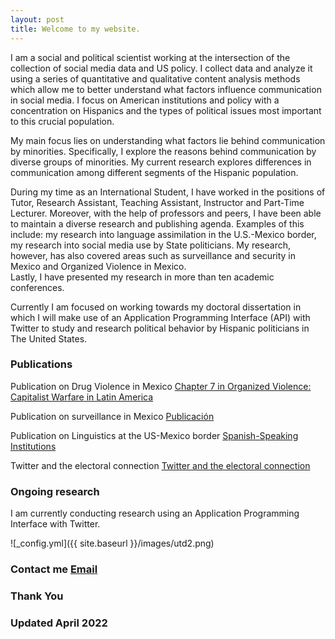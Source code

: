 ```yaml
---
layout: post
title: Welcome to my website. 
---
```


I am a social and political scientist working at the intersection of the collection of social media data and US policy. I collect data and analyze it using a series of quantitative and qualitative content analysis methods which allow me to better understand what factors influence communication in social media. I focus on American institutions and policy with a concentration on Hispanics and the types of political issues most important to this crucial population.

My main focus lies on understanding what factors lie behind communication by minorities. Specifically, I explore the reasons behind communication by diverse groups of minorities. My current research explores differences in communication among different segments of the Hispanic population. 

During my time as an International Student, I have worked in the positions of Tutor, Research Assistant, Teaching Assistant, Instructor and Part-Time Lecturer. 
Moreover, with the help of professors and peers, I have been able to maintain a diverse research and publishing agenda. 
Examples of this include: my research into language assimilation in the U.S.-Mexico border, my research into social media use by State politicians. 
My research, however, has also covered areas such as surveillance and security in Mexico and Organized Violence in Mexico.  
Lastly, I have presented my research in more than ten academic conferences.

Currently I am focused on working towards my doctoral dissertation in which I will make use of an Application Programming Interface (API) with Twitter to study and research political behavior by Hispanic politicians in The United States.


### Publications

Publication on Drug Violence in Mexico
[Chapter 7 in Organized Violence: Capitalist Warfare in Latin America](https://read.amazon.com/kp/embed?asin=B07S5XFNKP&preview=newtab&linkCode=kpe&ref_=cm_sw_r_kb_dp_X2NuFbJJZDT1A)

Publication on surveillance in Mexico
[Publicación](/images/MexicoSagePublication.pdf)

Publication on Linguistics at the US-Mexico border
[Spanish-Speaking Institutions](/images/SpanishSpeakingInstitutionsandLanguageAssimilationintheRioGrandeValley.pdf)

Twitter and the electoral connection
[Twitter and the electoral connection](/images/Twitterandtheelectoralconnection.pdf)


### Ongoing research

I am currently conducting research using an Application Programming Interface with Twitter.


![_config.yml]({{ site.baseurl }}/images/utd2.png)

### Contact me [Email](mailto:cxg172030@utdallas.edu)

### Thank You

### Updated April 2022
